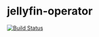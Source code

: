 # jellyfin-operator
[![Build Status](https://travis-ci.org/fabianvf/jellyfin-operator.svg?branch=master)](https://travis-ci.org/fabianvf/jellyfin-operator)
